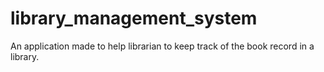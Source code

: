 # library_management_system
An application made to help librarian to keep track of the book record in a library.
